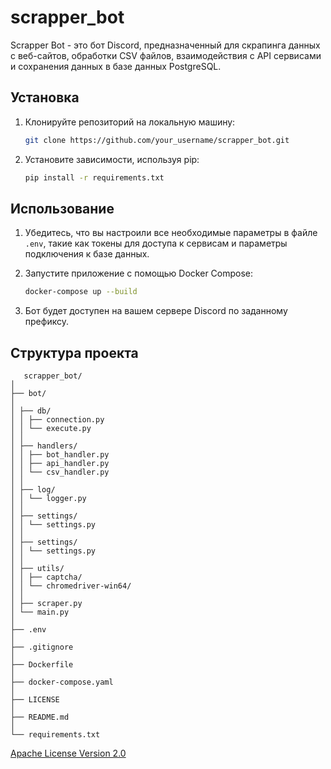 <!-- @format -->

# scrapper_bot

Scrapper Bot - это бот Discord, предназначенный для скрапинга данных с веб-сайтов, обработки CSV файлов, взаимодействия с API сервисами и сохранения данных в базе данных PostgreSQL.

## Установка

1. Клонируйте репозиторий на локальную машину:

   ```bash
   git clone https://github.com/your_username/scrapper_bot.git
   ```

2. Установите зависимости, используя pip:

   ```bash
   pip install -r requirements.txt
   ```

## Использование

1. Убедитесь, что вы настроили все необходимые параметры в файле `.env`, такие как токены для доступа к сервисам и параметры подключения к базе данных.

2. Запустите приложение с помощью Docker Compose:

   ```bash
   docker-compose up --build
   ```

3. Бот будет доступен на вашем сервере Discord по заданному префиксу.

## Структура проекта

```
   scrapper_bot/
│
├── bot/
│
│ ├── db/
│ │ ├── connection.py
│ │ └── execute.py
│ │
│ ├── handlers/
│ │ ├── bot_handler.py
│ │ ├── api_handler.py
│ │ └── csv_handler.py
│ │
│ ├── log/
│ │ └── logger.py
│ │
│ ├── settings/
│ │ └── settings.py
│ │
│ ├── settings/
│ │ └── settings.py
│ │
│ ├── utils/
│ │ ├── captcha/
│ │ └── chromedriver-win64/
│ │
│ ├── scraper.py
│ └── main.py
│
├── .env
│
├── .gitignore
│
├── Dockerfile
│
├── docker-compose.yaml
│
├── LICENSE
│
├── README.md
│
└── requirements.txt

```

[Apache License Version 2.0](LICENSE)

